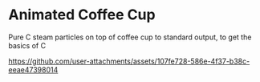 # Animated Coffee Cup

Pure C steam particles on top of coffee cup to standard output, to get the basics of C


https://github.com/user-attachments/assets/107fe728-586e-4f37-b38c-eeae47398014



